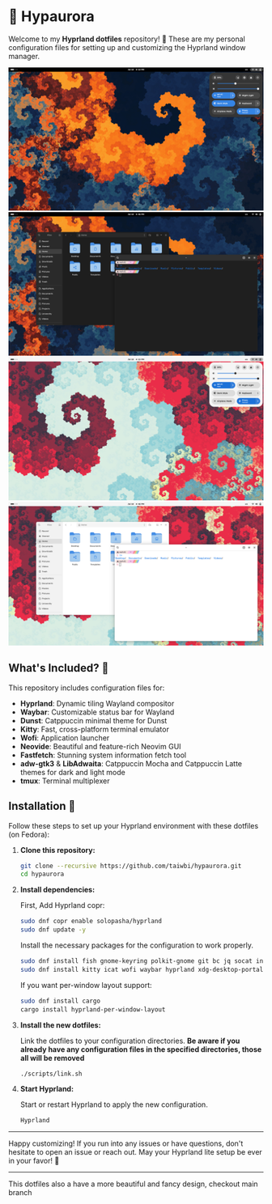 # 🌌 Hypaurora

Welcome to my **Hyprland dotfiles** repository! 🎉 These are my personal configuration files for setting up and customizing the Hyprland window manager.

<img src="https://raw.githubusercontent.com/taiwbi/hypaurora/main/assets/dark-clean.png" alt="Dark Mode screenshot">
<img src="https://raw.githubusercontent.com/taiwbi/hypaurora/main/assets/dark-apps.png" alt="Dark Mode with apps screenshot">
<img src="https://raw.githubusercontent.com/taiwbi/hypaurora/main/assets/light-clean.png" alt="Light Mode screenshot">
<img src="https://raw.githubusercontent.com/taiwbi/hypaurora/main/assets/light-apps.png" alt="Light Mode with apps screenshot">

## What's Included? 🤔

This repository includes configuration files for:

- **Hyprland**: Dynamic tiling Wayland compositor
- **Waybar**: Customizable status bar for Wayland
- **Dunst**: Catppuccin minimal theme for Dunst
- **Kitty**: Fast, cross-platform terminal emulator
- **Wofi**: Application launcher
- **Neovide**: Beautiful and feature-rich Neovim GUI
- **Fastfetch**: Stunning system information fetch tool
- **adw-gtk3** & **LibAdwaita**: Catppuccin Mocha and Catppuccin Latte themes for dark and light mode
- **tmux**: Terminal multiplexer

## Installation 🚀

Follow these steps to set up your Hyprland environment with these dotfiles (on Fedora):

1. **Clone this repository:**

   ```bash
   git clone --recursive https://github.com/taiwbi/hypaurora.git
   cd hypaurora
   ```

2. **Install dependencies:**

   First, Add Hyprland copr:

   ```sh
   sudo dnf copr enable solopasha/hyprland
   sudo dnf update -y
   ```

   Install the necessary packages for the configuration to work properly.

   ```bash
   sudo dnf install fish gnome-keyring polkit-gnome git bc jq socat inotify-tools
   sudo dnf install kitty icat wofi waybar hyprland xdg-desktop-portal-hyprland hyprpaper hyprlock hypridle hyprland-plugins brightnessctl grim slurp wl-clipboard dunst fswebcam
   ```

   If you want per-window layout support:

   ```bash
   sudo dnf install cargo
   cargo install hyprland-per-window-layout
   ```

3. **Install the new dotfiles:**

   Link the dotfiles to your configuration directories. **Be aware if you already have any configuration files in the specified directories, those all will be removed**

   ```bash
   ./scripts/link.sh
   ```

4. **Start Hyprland:**

   Start or restart Hyprland to apply the new configuration.

   ```bash
   Hyprland
   ```

---

Happy customizing! If you run into any issues or have questions, don't hesitate to open an issue or reach out. May your Hyprland lite setup be ever in your favor! 🌟

---

This dotfiles also a have a more beautiful and fancy design, checkout main branch

